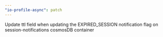 ```yaml
---
"io-profile-async": patch
---
```


Update ttl field when updating the EXPIRED_SESSION notification flag on session-notifications cosmosDB container
